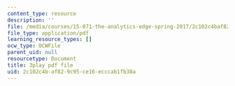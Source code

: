 ```yaml
---
content_type: resource
description: ''
file: /media/courses/15-071-the-analytics-edge-spring-2017/2c102c4baf829c95ce16ecccab1fb38a_xyZEB6vkPb8.pdf
file_type: application/pdf
learning_resource_types: []
ocw_type: OCWFile
parent_uid: null
resourcetype: Document
title: 3play pdf file
uid: 2c102c4b-af82-9c95-ce16-ecccab1fb38a
---
```


